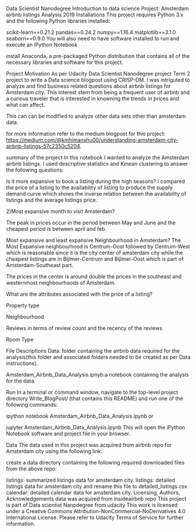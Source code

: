 Data Scientist Nanodegree
Introduction to data science
Project: Amsterdam airbnb listings Analysis 2019
Installations
This project requires Python 3.x and the following Python libraries installed:

scikit-learn==0.21.2
pandas==0.24.2
numpy==1.16.4
matplotlib==3.1.0
seaborn==0.9.0
You will also need to have software installed to run and execute an iPython Notebook

install Anaconda, a pre-packaged Python distribution that contains all of the necessary libraries and software for this project.

Project Motivation
As per Udacity Data Scientist Nanodegree project Term 2 project to write a Data science blogpost using CRISP-DM. I was intriguted to analyze and find business related questions about airbnb listings for Amsterdam city. This interest stem from being a frequent user of airbnb and a curious traveler that is interested in knowning the trends in prices and what can affect.

This can can be modified to analyze other data sets other than amsterdam data.

for more information refer to the medium blogpost for this project: https://medium.com/@kmhimanshu00/understanding-amsterdam-city-airbnb-listings-57c2350c5204.

summary of the project
In this notebook I wanted to analyze the Amsterdam airbnb listings. I used descriptive statistics and Kmean clustering to answer the following questions:

Is it more expansive to book a listing during the high seasons?
I compared the price of a listing to the availability of listing to produce the supply demand curve which shows the inverse relation between the availability of listings and the average listings price.

2)Most expansive month to visit Amsterdam?

The peak in prices occur in the period between May and June and the cheapest period is between april and feb.

Most expansive and least expansive Neighbourhood in Amsterdam?
The Most Expansive neighbourhood is Centrum-Oost followed by Centrum-West which is reasonable since it is the city center of amsterdam city while the cheapest listings are in Bijlmer-Centrum and Bijlmer-Oost which is part of Amsterdam-Southeast part.

The prices in the center is around double the prices in the southeast and westernmost neighbourhoods of Amsterdam.

What are the attributes associated with the price of a listing?

Property type

Neighbourhood

Reviews in terms of review count and the recency of the reviews

Room Type

File Descriptions
Data: folder containing the airbnb data required for the analysis(this folder and associated folders needed to be created as per Data instructions).

Amsterdam_Airbnb_Data_Analysis.ipnyb:a notebook containing the analysis for the data.

Run
In a terminal or command window, navigate to the top-level project directory Write_BlogPost/ (that contains this README) and run one of the following commands:

ipython notebook Amsterdam_Airbnb_Data_Analysis.ipynb
or

jupyter Amsterdam_Airbnb_Data_Analysis.ipynb
This will open the iPython Notebook software and project file in your browser.

Data
The data used in this project was acquired from airbnb repo for Amsterdam city using the following link.

create a data directory containing the following required downloaded files from the above repo:

listings: summarized listings data for amsterdam city.
listings: detailed listings data for amsterdam city and rename this file to detailed_listings.csv
calendar: detailed calendar data for amsterdam city.
Licensing, Authors, Acknowledgements
data was acquired from insideairbnb repo
This project is part of Data scientist Nanodegree from udacity
This work is licensed under a Creative Commons Attribution-NonCommercial-NoDerivatives 4.0 International License. Please refer to Udacity Terms of Service for further information.
